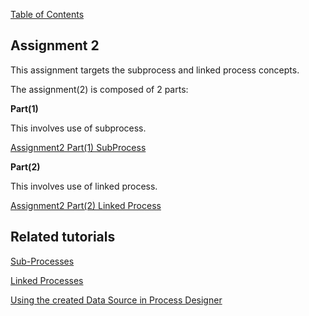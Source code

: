 [Table of Contents](Table_Of_Contents.md)

## Assignment 2 ##
This assignment targets the subprocess and linked process concepts.

The assignment(2) is composed of 2 parts:


**Part(1)**

This involves use of subprocess.

[Assignment2 Part(1) SubProcess](Assignment2_SubProcess.md)


**Part(2)**

This involves use of linked process.

[Assignment2 Part(2) Linked Process](Assignment2_LinkedProcess.md)



## Related tutorials ##
[Sub-Processes ](TutorialSubprocesses.md)

[Linked Processes](TutorialLinkedProcess.md)

[Using the created Data Source in Process Designer](Using_DataSource_In_IBM_BPM_Process_Designer.md)